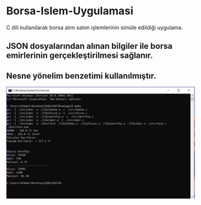 # Borsa-Islem-Uygulamasi
C dili kullanılarak borsa alım satım işlemlerinin simüle edildiği uygulama.

## JSON dosyalarından alınan bilgiler ile borsa emirlerinin gerçekleştirilmesi sağlanır.
## Nesne yönelim benzetimi kullanılmıştır.

![alt text](https://github.com/htutuncu/Borsa-Islem-Uygulamasi/blob/main/OrnekCikti.PNG "Örnek Çıktı")
